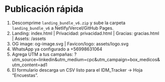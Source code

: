 # Publicación rápida
1) Descomprime `landing_bundle_v6.zip` y sube la carpeta `landing_bundle_v6` a Netlify/Vercel/GitHub Pages.
2) Landing: index.html | Privacidad: privacidad.html | Gracias: gracias.html | Assets: /assets
3) OG image: og-image.svg | Favicon/logo: assets/logo.svg
4) WhatsApp ya configurado a +56998631064
5) Agrega UTM a tus campañas: ?utm_source=linkedin&utm_medium=cpc&utm_campaign=box_medicos&utm_content=ad1
6) El formulario descarga un CSV listo para el IDM_Tracker → Hoja “Encuestas”.
